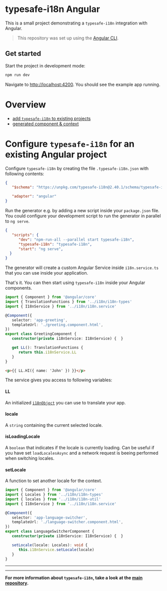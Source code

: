 # typesafe-i18n Angular

This is a small project demonstrating a `typesafe-i18n` integration with Angular.

> This repository was set up using the [Angular CLI](https://angular.io/cli).


## Get started

Start the project in development mode:

```bash
npm run dev
```

Navigate to [http://localhost:4200](http://localhost:4200). You should see the example app running.

# Overview
 - [add `typesafe-i18n` to existing projects](#configure-typesafe-i18n-for-an-existing-react-project)
 - [generated component & context](#generated-component--context)

<!-- ------------------------------------------------------------------------------------------ -->
<!-- ------------------------------------------------------------------------------------------ -->
<!-- ------------------------------------------------------------------------------------------ -->

# Configure `typesafe-i18n` for an existing Angular project

Configure `typesafe-i18n` by creating the file `.typesafe-i18n.json` with following contents:

```json
{
   "$schema": "https://unpkg.com/typesafe-i18n@2.40.1/schema/typesafe-i18n.json",

   "adapter": "angular"
}
```

Run the generator e.g. by adding a new script inside your `package.json` file.
You could configure your development script to run the generator in parallel to `ng serve`.

```json
{
   "scripts": {
      "dev": "npm-run-all --parallel start typesafe-i18n",
      "typesafe-i18n": "typesafe-i18n",
      "start": "ng serve",
  }
}
```

The generator will create a custom Angular Service inside `i18n.service.ts` that you can use inside your application.

That's it. You can then start using `typesafe-i18n` inside your Angular components.

```typescript
import { Component } from '@angular/core'
import { TranslationFunctions } from '../i18n/i18n-types'
import { I18nService } from '../i18n/i18n.service'

@Component({
   selector: 'app-greeting',
   templateUrl: './greeting.component.html',
})
export class GreetingComponent {
   constructor(private i18nService: I18nService) {	}

   get LL(): TranslationFunctions {
      return this.i18nService.LL
   }
}
```

```html
<p>{{ LL.HI({ name: 'John' }) }}</p>
```


The service gives you access to following variables:

#### LL

An initialized [`i18nObject`](https://github.com/ivanhofer/typesafe-i18n#i18nobject) you can use to translate your app.

#### locale

A `string` containing the current selected locale.

#### isLoadingLocale

A `boolean` that indicates if the locale is currently loading. Can be useful if you have set `loadLocalesAsync` and a network request is beeing performed when switching locales.

#### setLocale

A function to set another locale for the context.

```typescript
import { Component } from '@angular/core'
import { Locales } from '../i18n/i18n-types'
import { locales } from '../i18n/i18n-util'
import { I18nService } from '../i18n/i18n.service'

@Component({
   selector: 'app-language-switcher',
   templateUrl: './language-switcher.component.html',
})
export class LanguageSwitcherComponent {
   constructor(private i18nService: I18nService) {	}

   setLocale(locale: Locales): void {
      this.i18nService.setLocale(locale)
   }
}
```


---
---

**For more information about `typesafe-i18n`, take a look at the [main repository](https://github.com/ivanhofer/typesafe-i18n).**